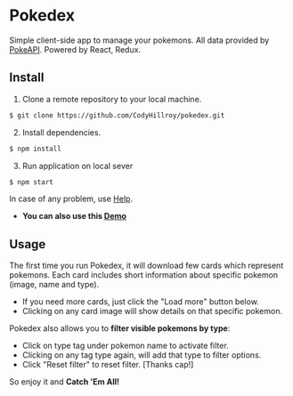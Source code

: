 # Pokedex
Simple client-side app to manage your pokemons. All data provided by [PokeAPI](https://pokeapi.co).
Powered by React, Redux.

## Install
 1. Clone a remote repository to your local machine.
 ```bash
 $ git clone https://github.com/CodyHillroy/pokedex.git 
 ```
 2. Install dependencies.
 ```bash
 $ npm install
 ```
 3. Run application on local sever
  ```bash
  $ npm start
  ```
 In case of any problem, use [Help](https://help.github.com/en/github).
 * __You can also use this [Demo](https://codyhillroy.github.io/pokedex/)__
  
## Usage

The first time you run Pokedex, it will download few cards which represent pokemons. Each card includes short information   about specific pokemon (image, name and type). 
 
 - If you need more cards, just click the "Load more" button below.
 - Clicking on any card image will show details on that specific pokemon.

Pokedex also allows you to __filter visible pokemons by type__:
 * Click on type tag under pokemon name to activate filter.
 * Clicking on any tag type again, will add that type to filter options.
 * Click "Reset filter" to reset filter. [Thanks cap!]
 
 So enjoy it and __Catch 'Em All!__
